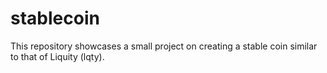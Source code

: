 # stablecoin

This repository showcases a small project on creating a stable coin similar to that of Liquity (lqty). 
